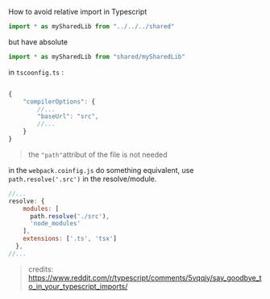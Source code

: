 How to avoid relative import in Typescript

```js
import * as mySharedLib from "../../../shared" 
```
but have absolute
```js
import * as mySharedLib from "shared/mySharedLib" 
```

in `tscoonfig.ts` :

```js

{  
    "compilerOptions": {
        //...
        "baseUrl": "src",
        //...
    }
}
```
> the `"path"`attribut of the file is not needed

in the `webpack.coinfig.js` do something equivalent, use `path.resolve('.src')` in the resolve/module.

```js
//...
resolve: {
    modules: [
      path.resolve('./src'),
      'node_modules'
    ],
    extensions: ['.ts', 'tsx']
  },
//...
```

> credits:  
https://www.reddit.com/r/typescript/comments/5vqqjy/say_goodbye_to_in_your_typescript_imports/
